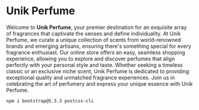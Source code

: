# Unik Perfume

Welcome to **Unik Perfume**, your premier destination for an exquisite array of fragrances that captivate the senses and define individuality. At Unik Perfume, we curate a unique collection of scents from world-renowned brands and emerging artisans, ensuring there's something special for every fragrance enthusiast. Our online store offers an easy, seamless shopping experience, allowing you to explore and discover perfumes that align perfectly with your personal style and taste. Whether seeking a timeless classic or an exclusive niche scent, Unik Perfume is dedicated to providing exceptional quality and unmatched fragrance experiences. Join us in celebrating the art of perfumery and express your unique essence with Unik Perfume.


```
npm i bootstrap@5.3.3 postcss-cli
```
